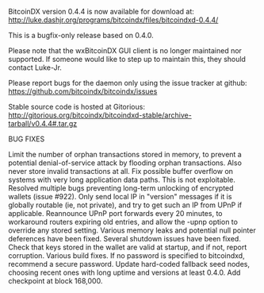 BitcoinDX version 0.4.4 is now available for download at:
http://luke.dashjr.org/programs/bitcoindx/files/bitcoindxd-0.4.4/

This is a bugfix-only release based on 0.4.0.

Please note that the wxBitcoinDX GUI client is no longer maintained nor supported. If someone would like to step up to maintain this, they should contact Luke-Jr.

Please report bugs for the daemon only using the issue tracker at github:
https://github.com/bitcoindx/bitcoindx/issues

Stable source code is hosted at Gitorious:
http://gitorious.org/bitcoindx/bitcoindxd-stable/archive-tarball/v0.4.4#.tar.gz

BUG FIXES

Limit the number of orphan transactions stored in memory, to prevent a potential denial-of-service attack by flooding orphan transactions. Also never store invalid transactions at all.
Fix possible buffer overflow on systems with very long application data paths. This is not exploitable.
Resolved multiple bugs preventing long-term unlocking of encrypted wallets (issue #922).
Only send local IP in "version" messages if it is globally routable (ie, not private), and try to get such an IP from UPnP if applicable.
Reannounce UPnP port forwards every 20 minutes, to workaround routers expiring old entries, and allow the -upnp option to override any stored setting.
Various memory leaks and potential null pointer deferences have been
fixed.
Several shutdown issues have been fixed.
Check that keys stored in the wallet are valid at startup, and if not,
report corruption.
Various build fixes.
If no password is specified to bitcoindxd, recommend a secure password.
Update hard-coded fallback seed nodes, choosing recent ones with long uptime and versions at least 0.4.0.
Add checkpoint at block 168,000.

